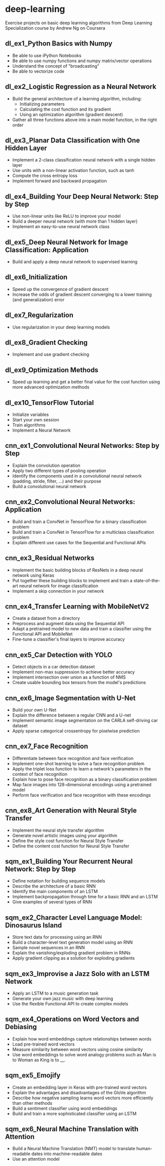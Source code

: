 # deep-learning

Exercise projects on basic deep learning algorithms from Deep Learning Specialization course by Andrew Ng on Coursera

## dl_ex1_Python Basics with Numpy

- Be able to use iPython Notebooks
- Be able to use numpy functions and numpy matrix/vector operations
- Understand the concept of "broadcasting"
- Be able to vectorize code

## dl_ex2_Logistic Regression as a Neural Network

- Build the general architecture of a learning algorithm, including:
  - Initializing parameters
  - Calculating the cost function and its gradient
  - Using an optimization algorithm (gradient descent)
- Gather all three functions above into a main model function, in the right order

## dl_ex3_Planar Data Classification with One Hidden Layer

- Implement a 2-class classification neural network with a single hidden layer
- Use units with a non-linear activation function, such as tanh
- Compute the cross entropy loss
- Implement forward and backward propagation

## dl_ex4_Building Your Deep Neural Network: Step by Step

- Use non-linear units like ReLU to improve your model
- Build a deeper neural network (with more than 1 hidden layer)
- Implement an easy-to-use neural network class

## dl_ex5_Deep Neural Network for Image Classification: Application

- Build and apply a deep neural network to supervised learning

## dl_ex6_Initialization

- Speed up the convergence of gradient descent
- Increase the odds of gradient descent converging to a lower training (and generalization) error

## dl_ex7_Regularization

- Use regularization in your deep learning models

## dl_ex8_Gradient Checking

- Implement and use gradient checking

## dl_ex9_Optimization Methods

- Speed up learning and get a better final value for the cost function using more advanced optimization methods

## dl_ex10_TensorFlow Tutorial

- Initialize variables
- Start your own session
- Train algorithms
- Implement a Neural Network

## cnn_ex1_Convolutional Neural Networks: Step by Step

- Explain the convolution operation
- Apply two different types of pooling operation
- Identify the components used in a convolutional neural network (padding, stride, filter, ...) and their purpose
- Build a convolutional neural network

## cnn_ex2_Convolutional Neural Networks: Application

- Build and train a ConvNet in TensorFlow for a binary classification problem
- Build and train a ConvNet in TensorFlow for a multiclass classification problem
- Explain different use cases for the Sequential and Functional APIs

## cnn_ex3_Residual Networks

- Implement the basic building blocks of ResNets in a deep neural network using Keras
- Put together these building blocks to implement and train a state-of-the-art neural network for image classification
- Implement a skip connection in your network

## cnn_ex4_Transfer Learning with MobileNetV2

- Create a dataset from a directory
- Preprocess and augment data using the Sequential API
- Adapt a pretrained model to new data and train a classifier using the Functional API and MobileNet
- Fine-tune a classifier's final layers to improve accuracy

## cnn_ex5_Car Detection with YOLO

- Detect objects in a car detection dataset
- Implement non-max suppression to achieve better accuracy
- Implement intersection over union as a function of NMS
- Create usable bounding box tensors from the model's predictions

## cnn_ex6_Image Segmentation with U-Net

- Build your own U-Net
- Explain the difference between a regular CNN and a U-net
- Implement semantic image segmentation on the CARLA self-driving car dataset
- Apply sparse categorical crossentropy for pixelwise prediction

## cnn_ex7_Face Recognition

- Differentiate between face recognition and face verification
- Implement one-shot learning to solve a face recognition problem
- Apply the triplet loss function to learn a network's parameters in the context of face recognition
- Explain how to pose face recognition as a binary classification problem
- Map face images into 128-dimensional encodings using a pretrained model
- Perform face verification and face recognition with these encodings

## cnn_ex8_Art Generation with Neural Style Transfer

- Implement the neural style transfer algorithm
- Generate novel artistic images using your algorithm
- Define the style cost function for Neural Style Transfer
- Define the content cost function for Neural Style Transfer

## sqm_ex1_Building Your Recurrent Neural Network: Step by Step

- Define notation for building sequence models
- Describe the architecture of a basic RNN
- Identify the main components of an LSTM
- Implement backpropagation through time for a basic RNN and an LSTM
- Give examples of several types of RNN

## sqm_ex2_Character Level Language Model: Dinosaurus Island

- Store text data for processing using an RNN
- Build a character-level text generation model using an RNN
- Sample novel sequences in an RNN
- Explain the vanishing/exploding gradient problem in RNNs
- Apply gradient clipping as a solution for exploding gradients

## sqm_ex3_Improvise a Jazz Solo with an LSTM Network

- Apply an LSTM to a music generation task
- Generate your own jazz music with deep learning
- Use the flexible Functional API to create complex models

## sqm_ex4_Operations on Word Vectors and Debiasing

- Explain how word embeddings capture relationships between words
- Load pre-trained word vectors
- Measure similarity between word vectors using cosine similarity
- Use word embeddings to solve word analogy problems such as Man is to Woman as King is to __.

## sqm_ex5_Emojify

- Create an embedding layer in Keras with pre-trained word vectors
- Explain the advantages and disadvantages of the GloVe algorithm
- Describe how negative sampling learns word vectors more efficiently than other methods
- Build a sentiment classifier using word embeddings
- Build and train a more sophisticated classifier using an LSTM

## sqm_ex6_Neural Machine Translation with Attention

- Build a Neural Machine Translation (NMT) model to translate human-readable dates into machine-readable dates
- Use an attention model
